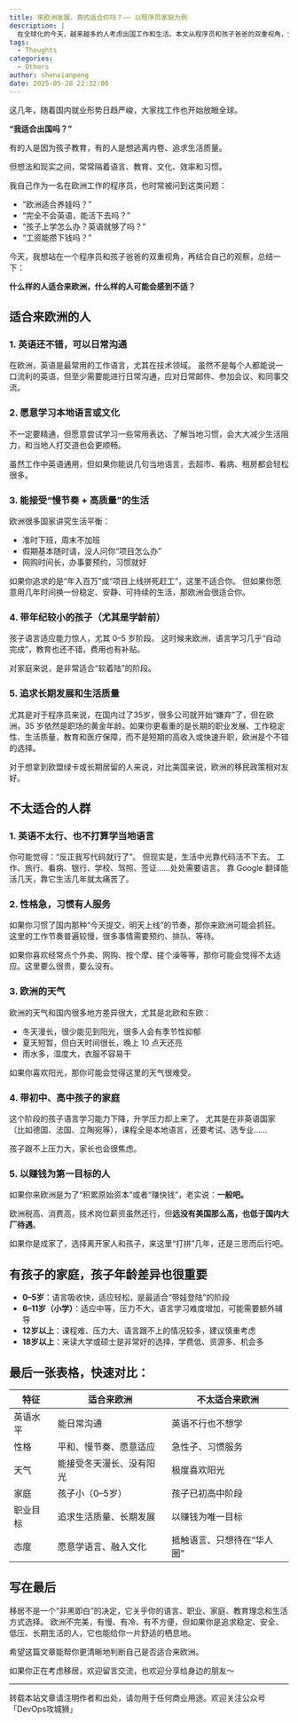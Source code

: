```yaml
---
title: 来欧洲发展，真的适合你吗？—— 以程序员家庭为例
description: |
  在全球化的今天，越来越多的人考虑出国工作和生活。本文从程序员和孩子爸爸的双重视角，分析了哪些人适合来欧洲发展，哪些人可能会感到不适。
tags:
  - Thoughts
categories:
  - Others
author: shenxianpeng
date: 2025-05-28 22:32:00
---
```


这几年，随着国内就业形势日趋严峻，大家找工作也开始放眼全球。

**“我适合出国吗？”**

有的人是因为孩子教育，有的人是想逃离内卷、追求生活质量。

但想法和现实之间，常常隔着语言、教育、文化、效率和习惯。

我自己作为一名在欧洲工作的程序员，也时常被问到这类问题：

* “欧洲适合养娃吗？”
* “完全不会英语，能活下去吗？”
* “孩子上学怎么办？英语就够了吗？”
* “工资能攒下钱吗？”

今天，我想站在一个程序员和孩子爸爸的双重视角，再结合自己的观察，总结一下：

**什么样的人适合来欧洲，什么样的人可能会感到不适？**

<!--more-->

## 适合来欧洲的人

### 1. 英语还不错，可以日常沟通

在欧洲，英语是最常用的工作语言，尤其在技术领域。
虽然不是每个人都能说一口流利的英语，但至少需要能进行日常沟通，应对日常邮件、参加会议、和同事交流。

### 2. 愿意学习本地语言或文化

不一定要精通，但愿意尝试学习一些常用表达、了解当地习惯，会大大减少生活阻力，和当地人打交道也会更顺畅。

虽然工作中英语通用，但如果你能说几句当地语言，去超市、看病、租房都会轻松很多。

### 3. 能接受“慢节奏 + 高质量”的生活

欧洲很多国家讲究生活平衡：

* 准时下班，周末不加班
* 假期基本随时请，没人问你“项目怎么办”
* 网购时间长，办事要预约，习惯就好

如果你追求的是“年入百万”或“项目上线拼死赶工”，这里不适合你。
但如果你愿意用几年时间换一份稳定、安静、可持续的生活，那欧洲会很适合你。

### 4. 带年纪较小的孩子（尤其是学龄前）

孩子语言适应能力惊人，尤其 0–5 岁阶段。
这时候来欧洲，语言学习几乎“自动完成”，教育也还不错，费用也有补贴。

对家庭来说，是非常适合“软着陆”的阶段。

### 5. 追求长期发展和生活质量

尤其是对于程序员来说，在国内过了35岁，很多公司就开始“嫌弃”了，但在欧洲，35 岁依然是职场的黄金年龄。如果你更看重的是长期的职业发展、工作稳定性、生活质量，教育和医疗保障，而不是短期的高收入或快速升职，欧洲是个不错的选择。

对于想拿到欧盟绿卡或长期居留的人来说，对比美国来说，欧洲的移民政策相对友好。

## 不太适合的人群

### 1. 英语不太行、也不打算学当地语言

你可能觉得：“反正我写代码就行了”。
但现实是，生活中光靠代码活不下去。
工作、旅行、看病、银行、学校、驾照、签证……处处需要语言。
靠 Google 翻译能活几天，靠它生活几年就太痛苦了。

### 2. 性格急，习惯有人服务

如果你习惯了国内那种“今天提交，明天上线”的节奏，那你来欧洲可能会抓狂。
这里的工作节奏普遍较慢，很多事情需要预约、排队、等待。

如果你喜欢经常点个外卖、网购、按个摩、搓个澡等等，那你可能会觉得不太适应。这里要么很贵，要么没有。

### 3. 欧洲的天气

欧洲的天气和国内很多地方差异很大，尤其是北欧和东欧：

* 冬天漫长，很少能见到阳光，很多人会有季节性抑郁
* 夏天短暂，但白天时间很长，晚上 10 点天还亮
* 雨水多，湿度大，衣服不容易干

如果你喜欢阳光，那你可能会觉得这里的天气很难受。

### 4. 带初中、高中孩子的家庭

这个阶段的孩子语言学习能力下降，升学压力却上来了。
尤其是在非英语国家（比如德国、法国、立陶宛等），课程全是本地语言，还要考试、选专业……

孩子跟不上压力大，家长也会很焦虑。

### 5. 以赚钱为第一目标的人

如果你来欧洲是为了“积累原始资本”或者“赚快钱”，老实说：**一般吧。**

欧洲税高、消费高，技术岗位薪资虽然还行，但**远没有美国那么高，也低于国内大厂待遇**。

如果你是成家了，选择离开家人和孩子，来这里“打拼”几年，还是三思而后行吧。

## 有孩子的家庭，孩子年龄差异也很重要

* **0–5岁**：语言吸收快，适应轻松，是最适合“带娃登陆”的阶段
* **6–11岁（小学）**：适应中等，压力不大，语言学习难度增加，可能需要额外辅导
* **12岁以上**：课程难、压力大、语言跟不上的情况较多，建议慎重考虑
* **18岁以上**：来读大学或硕士是非常好的选择，学费低、资源多、机会多

## 最后一张表格，快速对比：

| 特征   | 适合来欧洲        | 不太适合来欧洲        |
| ---- | ------------ | -------------- |
| 英语水平 | 能日常沟通        | 英语不行也不想学       |
| 性格   | 平和、慢节奏、愿意适应  | 急性子、习惯服务       |
| 天气   | 能接受冬天漫长、没有阳光 | 极度喜欢阳光         |
| 家庭   | 孩子小（0–5岁）    | 孩子已初高中阶段       |
| 职业目标 | 追求生活质量、长期发展  | 以赚钱为唯一目标       |
| 态度   | 愿意学语言、融入文化   | 抵触语言、只想待在“华人圈” |

## 写在最后

移居不是一个“非黑即白”的决定，它关乎你的语言、职业、家庭、教育理念和生活方式选择。
欧洲不完美，有慢、有冷、有不方便，但如果你是追求稳定、安全、低压、长期生活的人，它也能给你一片舒适的栖息地。

希望这篇文章能帮你更清晰地判断自己是否适合来欧洲。

如果你正在考虑移居，欢迎留言交流，也欢迎分享给身边的朋友～

---

转载本站文章请注明作者和出处，请勿用于任何商业用途。欢迎关注公众号「DevOps攻城狮」
